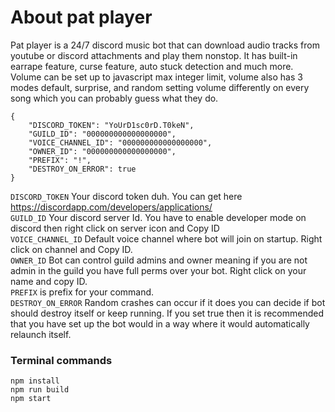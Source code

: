 # About pat player

Pat player is a 24/7 discord music bot that can download audio tracks from youtube or discord attachments and play them nonstop. It has built-in earrape feature, curse feature, auto stuck detection and much more. Volume can be set up to javascript max integer limit, volume also has 3 modes default, surprise, and random setting volume differently on every song which you can probably guess what they do.

```
{
	"DISCORD_TOKEN": "YoUrD1sc0rD.T0keN",
	"GUILD_ID": "000000000000000000",
	"VOICE_CHANNEL_ID": "000000000000000000",
	"OWNER_ID": "000000000000000000",
	"PREFIX": "!",
	"DESTROY_ON_ERROR": true
}

```

`DISCORD_TOKEN` Your discord token duh. You can get here https://discordapp.com/developers/applications/<br/>
`GUILD_ID` Your discord server Id. You have to enable developer mode on discord then right click on server icon and Copy ID<br/>
`VOICE_CHANNEL_ID` Default voice channel where bot will join on startup. Right click on channel and Copy ID.<br/>
`OWNER_ID` Bot can control guild admins and owner meaning if you are not admin in the guild you have full perms over your bot. Right click on your name and copy ID.<br/>
`PREFIX` is prefix for your command.<br/>
`DESTROY_ON_ERROR` Random crashes can occur if it does you can decide if bot should destroy itself or keep running. If you set true then it is recommended that you have set up the bot would in a way where it would automatically relaunch itself.<br/>

### Terminal commands
```
npm install
npm run build
npm start
```


